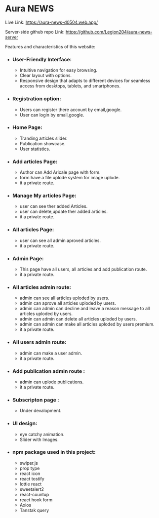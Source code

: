 # Aura NEWS

Live Link: https://aura-news-d0504.web.app/

Server-side github repo Link: https://github.com/Legion204/aura-news-server

Features and characteristics of this website:

- ### User-Friendly Interface:

  - Intuitive navigation for easy browsing.
  - Clear layout with options.
  - Responsive design that adapts to different devices for seamless access from desktops, tablets, and smartphones.

- ### Registration option:

  - Users can register there account by email,google.
  - User can login by email,google.

- ### Home Page:
  - Tranding articles slider.
  - Publication showcase.
  - User statistics.
- ### Add articles Page:
  - Author can Add Aricale page with form.
  - form have a file uplode system for image uplode.
  - it a private route.
- ### Manage My articles Page:
  - user can see ther added Articles.
  - user can delete,update ther added articles.
  - it a private route.
- ### All articles Page:
  - user can see all admin aproved articles.
  - it a private route.
- ### Admin Page:
  - This page have all users, all articles and add publication route.
  - it a private route.
- ### All articles admin route:
  - admin can see all articles uploded by users.
  - admin can aprove all articles uploded by users.
  - admin can admin can decline and leave a reason message to all articles uploded by users.
  - admin can admin can delete all articles uploded by users.
  - admin can admin can make all articles uploded by users premium.
  - it a private route.
- ### All users admin route:
  - admin can make a user admin.
  - it a private route.
- ### Add publication admin route :
  - admin can uplode publications.
  - it a private route.
- ### Subscripton page :

  - Under devalopment.

- ### UI design:

  - eye catchy animation.
  - Slider with Images.

- ### npm package used in this project:
  - swiper.js
  - prop type
  - react icon
  - react tostify
  - lottie react
  - sweetalert2
  - react-countup
  - react hook form
  - Axios
  - Tanstak query
